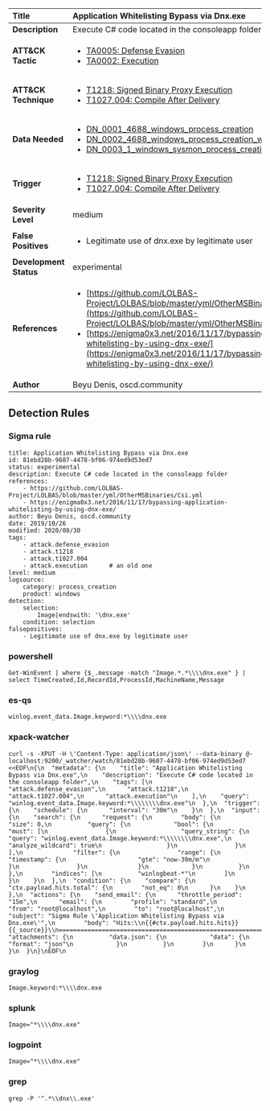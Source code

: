 | Title                    | Application Whitelisting Bypass via Dnx.exe       |
|:-------------------------|:------------------|
| **Description**          | Execute C# code located in the consoleapp folder |
| **ATT&amp;CK Tactic**    |  <ul><li>[TA0005: Defense Evasion](https://attack.mitre.org/tactics/TA0005)</li><li>[TA0002: Execution](https://attack.mitre.org/tactics/TA0002)</li></ul>  |
| **ATT&amp;CK Technique** | <ul><li>[T1218: Signed Binary Proxy Execution](https://attack.mitre.org/techniques/T1218)</li><li>[T1027.004: Compile After Delivery](https://attack.mitre.org/techniques/T1027.004)</li></ul>  |
| **Data Needed**          | <ul><li>[DN_0001_4688_windows_process_creation](../Data_Needed/DN_0001_4688_windows_process_creation.md)</li><li>[DN_0002_4688_windows_process_creation_with_commandline](../Data_Needed/DN_0002_4688_windows_process_creation_with_commandline.md)</li><li>[DN_0003_1_windows_sysmon_process_creation](../Data_Needed/DN_0003_1_windows_sysmon_process_creation.md)</li></ul>  |
| **Trigger**              | <ul><li>[T1218: Signed Binary Proxy Execution](../Triggers/T1218.md)</li><li>[T1027.004: Compile After Delivery](../Triggers/T1027.004.md)</li></ul>  |
| **Severity Level**       | medium |
| **False Positives**      | <ul><li>Legitimate use of dnx.exe by legitimate user</li></ul>  |
| **Development Status**   | experimental |
| **References**           | <ul><li>[https://github.com/LOLBAS-Project/LOLBAS/blob/master/yml/OtherMSBinaries/Csi.yml](https://github.com/LOLBAS-Project/LOLBAS/blob/master/yml/OtherMSBinaries/Csi.yml)</li><li>[https://enigma0x3.net/2016/11/17/bypassing-application-whitelisting-by-using-dnx-exe/](https://enigma0x3.net/2016/11/17/bypassing-application-whitelisting-by-using-dnx-exe/)</li></ul>  |
| **Author**               | Beyu Denis, oscd.community |


## Detection Rules

### Sigma rule

```
title: Application Whitelisting Bypass via Dnx.exe
id: 81ebd28b-9607-4478-bf06-974ed9d53ed7
status: experimental
description: Execute C# code located in the consoleapp folder
references:
    - https://github.com/LOLBAS-Project/LOLBAS/blob/master/yml/OtherMSBinaries/Csi.yml
    - https://enigma0x3.net/2016/11/17/bypassing-application-whitelisting-by-using-dnx-exe/
author: Beyu Denis, oscd.community
date: 2019/10/26
modified: 2020/08/30
tags:
    - attack.defense_evasion
    - attack.t1218
    - attack.t1027.004
    - attack.execution      # an old one
level: medium
logsource:
    category: process_creation
    product: windows
detection:
    selection:
        Image|endswith: '\dnx.exe'
    condition: selection
falsepositives:
    - Legitimate use of dnx.exe by legitimate user

```





### powershell
    
```
Get-WinEvent | where {$_.message -match "Image.*.*\\\\dnx.exe" } | select TimeCreated,Id,RecordId,ProcessId,MachineName,Message
```


### es-qs
    
```
winlog.event_data.Image.keyword:*\\\\dnx.exe
```


### xpack-watcher
    
```
curl -s -XPUT -H \'Content-Type: application/json\' --data-binary @- localhost:9200/_watcher/watch/81ebd28b-9607-4478-bf06-974ed9d53ed7 <<EOF\n{\n  "metadata": {\n    "title": "Application Whitelisting Bypass via Dnx.exe",\n    "description": "Execute C# code located in the consoleapp folder",\n    "tags": [\n      "attack.defense_evasion",\n      "attack.t1218",\n      "attack.t1027.004",\n      "attack.execution"\n    ],\n    "query": "winlog.event_data.Image.keyword:*\\\\\\\\dnx.exe"\n  },\n  "trigger": {\n    "schedule": {\n      "interval": "30m"\n    }\n  },\n  "input": {\n    "search": {\n      "request": {\n        "body": {\n          "size": 0,\n          "query": {\n            "bool": {\n              "must": [\n                {\n                  "query_string": {\n                    "query": "winlog.event_data.Image.keyword:*\\\\\\\\dnx.exe",\n                    "analyze_wildcard": true\n                  }\n                }\n              ],\n              "filter": {\n                "range": {\n                  "timestamp": {\n                    "gte": "now-30m/m"\n                  }\n                }\n              }\n            }\n          }\n        },\n        "indices": [\n          "winlogbeat-*"\n        ]\n      }\n    }\n  },\n  "condition": {\n    "compare": {\n      "ctx.payload.hits.total": {\n        "not_eq": 0\n      }\n    }\n  },\n  "actions": {\n    "send_email": {\n      "throttle_period": "15m",\n      "email": {\n        "profile": "standard",\n        "from": "root@localhost",\n        "to": "root@localhost",\n        "subject": "Sigma Rule \'Application Whitelisting Bypass via Dnx.exe\'",\n        "body": "Hits:\\n{{#ctx.payload.hits.hits}}{{_source}}\\n================================================================================\\n{{/ctx.payload.hits.hits}}",\n        "attachments": {\n          "data.json": {\n            "data": {\n              "format": "json"\n            }\n          }\n        }\n      }\n    }\n  }\n}\nEOF\n
```


### graylog
    
```
Image.keyword:*\\\\dnx.exe
```


### splunk
    
```
Image="*\\\\dnx.exe"
```


### logpoint
    
```
Image="*\\\\dnx.exe"
```


### grep
    
```
grep -P '^.*\\dnx\\.exe'
```




